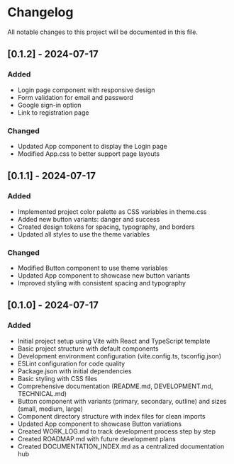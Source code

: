 # Changelog

All notable changes to this project will be documented in this file.

## [0.1.2] - 2024-07-17

### Added
- Login page component with responsive design
- Form validation for email and password
- Google sign-in option
- Link to registration page

### Changed
- Updated App component to display the Login page
- Modified App.css to better support page layouts

## [0.1.1] - 2024-07-17

### Added
- Implemented project color palette as CSS variables in theme.css
- Added new button variants: danger and success
- Created design tokens for spacing, typography, and borders
- Updated all styles to use the theme variables

### Changed
- Modified Button component to use theme variables
- Updated App component to showcase new button variants
- Improved styling with consistent spacing and typography

## [0.1.0] - 2024-07-17

### Added
- Initial project setup using Vite with React and TypeScript template
- Basic project structure with default components
- Development environment configuration (vite.config.ts, tsconfig.json)
- ESLint configuration for code quality
- Package.json with initial dependencies
- Basic styling with CSS files
- Comprehensive documentation (README.md, DEVELOPMENT.md, TECHNICAL.md)
- Button component with variants (primary, secondary, outline) and sizes (small, medium, large)
- Component directory structure with index files for clean imports
- Updated App component to showcase Button variations
- Created WORK_LOG.md to track development process step by step
- Created ROADMAP.md with future development plans
- Created DOCUMENTATION_INDEX.md as a centralized documentation hub 